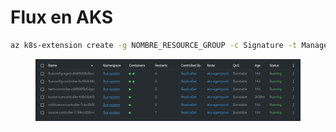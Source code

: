 # Flux en AKS



```sh
az k8s-extension create -g NOMBRE_RESOURCE_GROUP -c Signature -t ManagedClusters --name NOMBRE_FLUXel --extension-type microsoft.flux --config kustomize-controller.enabled=true
```

<figure><img src="../.gitbook/assets/image (2).png" alt=""><figcaption></figcaption></figure>
